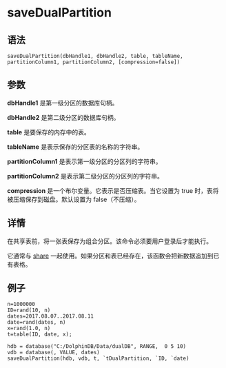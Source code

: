 # saveDualPartition

## 语法

`saveDualPartition(dbHandle1, dbHandle2, table, tableName, partitionColumn1,
partitionColumn2, [compression=false])`

## 参数

**dbHandle1** 是第一级分区的数据库句柄。

**dbHandle2** 是第二级分区的数据库句柄。

**table** 是要保存的内存中的表。

**tableName** 是表示保存的分区表的名称的字符串。

**partitionColumn1** 是表示第一级分区的分区列的字符串。

**partitionColumn2** 是表示第二级分区的分区列的字符串。

**compression** 是一个布尔变量。它表示是否压缩表。当它设置为 true 时，表将被压缩保存到磁盘。默认设置为 false（不压缩）。

## 详情

在共享表前，将一张表保存为组合分区。该命令必须要用户登录后才能执行。

它通常与 [share](../../progr/statements/share.html)
一起使用。如果分区和表已经存在，该函数会把新数据追加到已有表格。

## 例子

```
n=1000000
ID=rand(10, n)
dates=2017.08.07..2017.08.11
date=rand(dates, n)
x=rand(1.0, n)
t=table(ID, date, x);

hdb = database("C:/DolphinDB/Data/dualDB", RANGE,  0 5 10)
vdb = database(, VALUE, dates)
saveDualPartition(hdb, vdb, t, `tDualPartition, `ID, `date)
```

